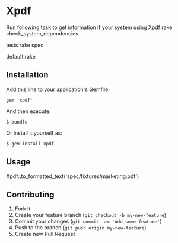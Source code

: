 # Xpdf

Run following task to get information if your system using Xpdf
rake check_system_dependencies

tests
rake spec

default
rake

## Installation

Add this line to your application's Gemfile:

    gem 'xpdf'

And then execute:

    $ bundle

Or install it yourself as:

    $ gem install xpdf

## Usage

Xpdf::to_formatted_text('spec/fixtures/marketing.pdf')

## Contributing

1. Fork it
2. Create your feature branch (`git checkout -b my-new-feature`)
3. Commit your changes (`git commit -am 'Add some feature'`)
4. Push to the branch (`git push origin my-new-feature`)
5. Create new Pull Request
